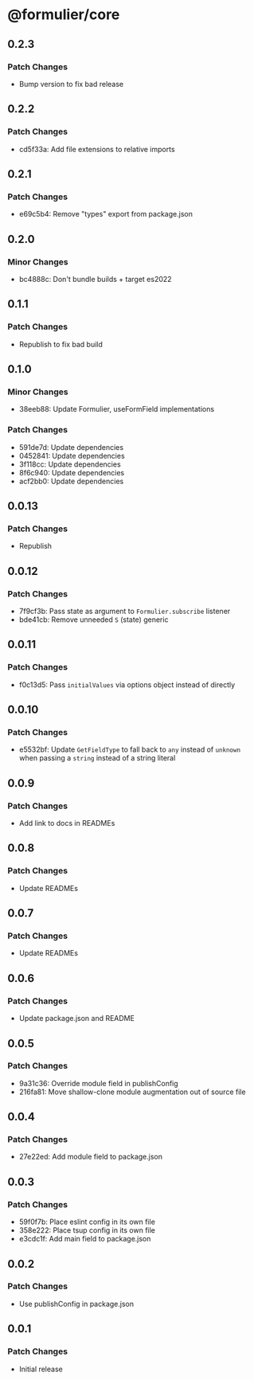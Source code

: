 # @formulier/core

## 0.2.3

### Patch Changes

- Bump version to fix bad release

## 0.2.2

### Patch Changes

- cd5f33a: Add file extensions to relative imports

## 0.2.1

### Patch Changes

- e69c5b4: Remove "types" export from package.json

## 0.2.0

### Minor Changes

- bc4888c: Don't bundle builds + target es2022

## 0.1.1

### Patch Changes

- Republish to fix bad build

## 0.1.0

### Minor Changes

- 38eeb88: Update Formulier, useFormField implementations

### Patch Changes

- 591de7d: Update dependencies
- 0452841: Update dependencies
- 3f118cc: Update dependencies
- 8f6c940: Update dependencies
- acf2bb0: Update dependencies

## 0.0.13

### Patch Changes

- Republish

## 0.0.12

### Patch Changes

- 7f9cf3b: Pass state as argument to `Formulier.subscribe` listener
- bde41cb: Remove unneeded `S` (state) generic

## 0.0.11

### Patch Changes

- f0c13d5: Pass `initialValues` via options object instead of directly

## 0.0.10

### Patch Changes

- e5532bf: Update `GetFieldType` to fall back to `any` instead of `unknown` when passing a `string` instead of a string literal

## 0.0.9

### Patch Changes

- Add link to docs in READMEs

## 0.0.8

### Patch Changes

- Update READMEs

## 0.0.7

### Patch Changes

- Update READMEs

## 0.0.6

### Patch Changes

- Update package.json and README

## 0.0.5

### Patch Changes

- 9a31c36: Override module field in publishConfig
- 216fa81: Move shallow-clone module augmentation out of source file

## 0.0.4

### Patch Changes

- 27e22ed: Add module field to package.json

## 0.0.3

### Patch Changes

- 59f0f7b: Place eslint config in its own file
- 358e222: Place tsup config in its own file
- e3cdc1f: Add main field to package.json

## 0.0.2

### Patch Changes

- Use publishConfig in package.json

## 0.0.1

### Patch Changes

- Initial release
